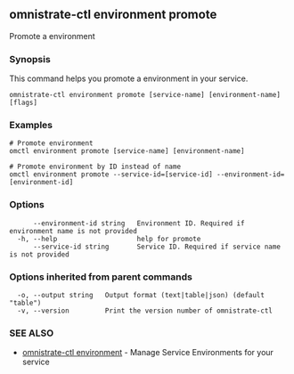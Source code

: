 ## omnistrate-ctl environment promote

Promote a environment

### Synopsis

This command helps you promote a environment in your service.

```
omnistrate-ctl environment promote [service-name] [environment-name] [flags]
```

### Examples

```
# Promote environment
omctl environment promote [service-name] [environment-name]

# Promote environment by ID instead of name
omctl environment promote --service-id=[service-id] --environment-id=[environment-id]
```

### Options

```
      --environment-id string   Environment ID. Required if environment name is not provided
  -h, --help                    help for promote
      --service-id string       Service ID. Required if service name is not provided
```

### Options inherited from parent commands

```
  -o, --output string   Output format (text|table|json) (default "table")
  -v, --version         Print the version number of omnistrate-ctl
```

### SEE ALSO

- [omnistrate-ctl environment](omnistrate-ctl_environment.md) - Manage Service Environments for your service

